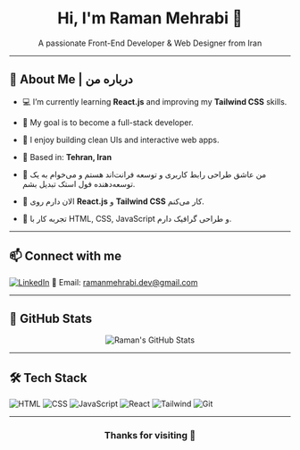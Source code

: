 <h1 align="center">Hi, I'm Raman Mehrabi 👋</h1>

<p align="center">
  A passionate Front-End Developer & Web Designer from Iran
</p>

---

## 🧠 About Me | درباره من

- 💻 I’m currently learning **React.js** and improving my **Tailwind CSS** skills.
- 🎯 My goal is to become a full-stack developer.
- 🔭 I enjoy building clean UIs and interactive web apps.
- 📍 Based in: **Tehran, Iran**

- 💬 من عاشق طراحی رابط کاربری و توسعه فرانت‌اند هستم و می‌خوام به یک توسعه‌دهنده فول‌ استک تبدیل بشم.
- 🌱 الان دارم روی **React.js** و **Tailwind CSS** کار می‌کنم.
- 🎨 تجربه کار با HTML, CSS, JavaScript و طراحی گرافیک دارم.

---

## 📫 Connect with me

[![LinkedIn](https://img.shields.io/badge/LinkedIn--blue?logo=linkedin&logoColor=white)](https://www.linkedin.com/in/raman-mehrabi)
📧 Email: [ramanmehrabi.dev@gmail.com](mailto:ramanmehrabi.dev@gmail.com)

---

## 📁 GitHub Stats

<p align="center">
  <img src="https://github-readme-stats.vercel.app/api?username=RamanMehrabi&show_icons=true&theme=radical" alt="Raman's GitHub Stats" />
</p>

---

## 🛠️ Tech Stack

![HTML](https://img.shields.io/badge/-HTML5-E34F26?logo=html5&logoColor=white)
![CSS](https://img.shields.io/badge/-CSS3-1572B6?logo=css3&logoColor=white)
![JavaScript](https://img.shields.io/badge/-JavaScript-F7DF1E?logo=javascript&logoColor=black)
![React](https://img.shields.io/badge/-React-61DAFB?logo=react&logoColor=black)
![Tailwind](https://img.shields.io/badge/-TailwindCSS-38B2AC?logo=tailwind-css&logoColor=white)
![Git](https://img.shields.io/badge/-Git-F05032?logo=git&logoColor=white)

---



<h3 align="center">Thanks for visiting 🙏</h3>
